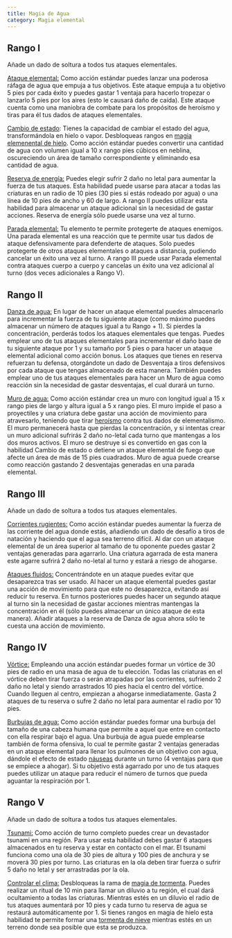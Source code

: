 ```yaml
---
title: Magia de Agua
category: Magia elemental
---
```


## Rango I 

Añade un dado de soltura a todos tus ataques elementales.

<u>Ataque elemental:</u> Como acción estándar puedes lanzar una poderosa ráfaga de agua que empuja a tus objetivos. Este ataque empuja a tu objetivo 5 pies por cada éxito y puedes gastar 1 ventaja para hacerlo tropezar o lanzarlo 5 pies por los aires (esto le causará daño de caída). Este ataque cuenta como una maniobra de combate para los propósitos de heroísmo y tiras para él tus dados de ataques elementales.

<u>Cambio de estado</u>: Tienes la capacidad de cambiar el estado del agua, transformándola en hielo o vapor. Desbloqueas rangos en [magia elemenental de hielo](https://raldamain.com/rules/Rangos/Elementalismo/magia%20de%20hielo.html). Como acción estándar puedes convertir una cantidad de agua con volumen igual a 10 x rango pies cúbicos en neblina, oscureciendo un área de tamaño correspondiente y eliminando esa cantidad de agua.

<u>Reserva de energía:</u> Puedes elegir sufrir 2 daño no letal para aumentar la fuerza de tus ataques. Esta habilidad puede usarse para atacar a todas las criaturas en un radio de 10 pies (30 pies si estás rodeado por agua) o una línea de 10 pies de ancho y 60 de largo. A rango II puedes utilizar esta habilidad para almacenar un ataque adicional sin la necesidad de gastar acciones. Reserva de energía sólo puede usarse una vez al turno.

<u>Parada elemental:</u> Tu elemento te permite protegerte de ataques enemigos. Una parada elemental es una reacción que te permite usar tus dados de ataque defensivamente para defenderte de ataques. Solo puedes protegerte de otros ataques elementales o ataques a distancia, pudiendo cancelar un éxito una vez al turno. A rango III puede usar Parada elemental contra ataques cuerpo a cuerpo y cancelas un éxito una vez adicional al turno (dos veces adicionales a Rango V).

## Rango II

<u>Danza de agua:</u> En lugar de hacer un ataque elemental puedes almacenarlo para incrementar la fuerza de tu siguiente ataque (como máximo puedes almacenar un número de ataques igual a tu Rango + 1). Si pierdes la concentración, perderás todos los ataques elementales que tengas. Puedes emplear uno de tus ataques elementales para incrementar el daño base de tu siguiente ataque por 1 y su tamaño por 5 pies o para hacer un ataque elemental adicional como acción bonus. Los ataques que tienes en reserva refuerzan tu defensa, otorgándote un dado de Desventaja a tiros defensivos por cada ataque que tengas almacenado de esta manera. También puedes emplear uno de tus ataques elementales para hacer un Muro de agua como reacción sin la necesidad de gastar desventajas, el cual durará un turno.

<u>Muro de agua:</u> Como acción estándar crea un muro con longitud igual a 15 x rango pies de largo y altura igual a 5 x rango pies. El muro impide el paso a proyectiles y una criatura debe gastar una acción de movimiento para atravesarlo, teniendo que tirar [heroísmo](https://raldamain.com/rules/Crear%20personajes/talentos.html#hero%C3%ADsmo-fue) contra tus dados de elementalismo. El muro permanecerá hasta que pierdas la concentración, y si intentas crear un muro adicional sufrirás 2 daño no-letal cada turno que mantengas a los dos muros activos. El muro se destruye si es convertido en gas con la habilidad Cambio de estado o detiene un ataque elemental de fuego que afecte un área de más de 15 pies cuadrados. Muro de agua puede crearse como reacción gastando 2 desventajas generadas en una parada elemental.

## Rango III

Añade un dado de soltura a todos tus ataques elementales.

<u>Corrientes rugientes:</u> Como acción estándar puedes aumentar la fuerza de las corriente del agua donde estás, añadiendo un dado de desafío a tiros de natación y haciendo que el agua sea terreno difícil. Al dar con un ataque elemental de un área superior al tamaño de tu oponente puedes gastar 2 ventajas generadas para agarrarlo. Una criatura agarrada de esta manera este agarre sufrirá 2 daño no-letal al turno y estará a riesgo de ahogarse.

<u>Ataques fluidos:</u>  Concentrándote en un ataque puedes evitar que desaparezca tras ser usado. Al hacer un ataque elemental puedes gastar una acción de movimiento para que este no desaparezca, evitando así reducir tu reserva. En turnos posteriores puedes hacer un segundo ataque al turno sin la necesidad de gastar acciones mientras mantengas la concentración en él (sólo puedes almacenar un único ataque de esta manera). Añadir ataques a la reserva de Danza de agua ahora sólo te cuesta una acción de movimiento.

## Rango IV

<u>Vórtice:</u> Empleando una acción estándar puedes formar un vórtice de 30 pies de radio en una masa de agua de tu elección. Todas las criaturas en el vórtice deben tirar fuerza o serán atrapadas por las corrientes, sufriendo 2 daño no letal y siendo arrastrados 10 pies hacia el centro del vórtice. Cuando lleguen al centro, empiezan a ahogarse inmediatamente. Gasta 2 ataques de tu reserva o sufre 2 daño no letal para aumentar el radio por 10 pies.

<u>Burbujas de agua:</u> Como acción estándar puedes formar una burbuja del tamaño de una cabeza humana que permite a aquel que entre en contacto con ella respirar bajo el agua. Una burbuja de agua puede emplearse también de forma ofensiva, lo cual te permite gastar 2 ventajas generadas en un ataque elemental para llenar los pulmones de un objetivo con agua, dándole el efecto de estado [náuseas](https://raldamain.com/rules/Reglas%20principales/Efectos%20de%20estado.html#n%C3%A1useas) durante un turno (4 ventajas para que se empiece a ahogar). Si tu objetivo está agarrado por uno de tus ataques puedes utilizar un ataque para reducir el número de turnos que pueda aguantar la respiración por 1.

## Rango V

Añade un dado de soltura a todos tus ataques elementales.

<u>Tsunami:</u> Como acción de turno completo puedes crear un devastador tsunami en una región. Para usar esta habilidad debes gastar 6 ataques almacenados en tu reserva y estar en contacto con el mar. El tsunami funciona como una ola de 30 pies de altura y 100 pies de anchura y se moverá 30 pies por turno. Las criaturas en la ola deben tirar fuerza o sufrir 5 daño no letal y ser arrastradas por la ola.

<u>Controlar el clima:</u> Desbloqueas la rama de [magia de tormenta](https://raldamain.com/rules/Rangos/Elementalismo/magia%20de%20tormenta.html). Puedes realizar un ritual de 10 min para llamar un diluvio a tu región, el cual dará ocultamiento a todas las criaturas. Mientras estés en un diluvio el radio de tus ataques aumentará por 10 pies y cada turno tu reserva de agua se restaurá automáticamente por 1. Si tienes rangos en magia de hielo esta habilidad te permite formar una [tormenta de nieve](https://raldamain.com/rules/Rangos/Elementalismo/magia%20de%20hielo.html#rango-iii) mientras estés en un terreno donde sea posible que esta se produzca.

